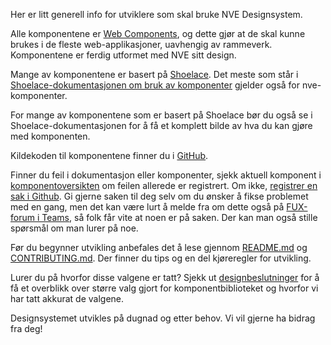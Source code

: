 <PageHeader title="For utviklere" imagePath="developer"  pageLevel=2></PageHeader>

Her er litt generell info for utviklere som skal bruke NVE Designsystem.

Alle komponentene er [Web Components](https://developer.mozilla.org/en-US/docs/Web/API/Web_components), og dette gjør at de skal kunne brukes i de fleste web-applikasjoner, uavhengig av rammeverk.
Komponentene er ferdig utformet med NVE sitt design.

Mange av komponentene er basert på [Shoelace](https://shoelace.style/). Det meste som står i [Shoelace-dokumentasjonen om bruk av komponenter](https://shoelace.style/getting-started/usage) gjelder også for nve-komponenter.

<nve-message-card label="NB" variant="warning" size="compact">
For mange av komponentene som er basert på Shoelace bør du også se i Shoelace-dokumentasjonen for å få et komplett bilde av hva du kan gjøre med komponenten.</nve-message-card>

Kildekoden til komponentene finner du i [GitHub](https://github.com/NVE/Designsystem).

Finner du feil i dokumentasjon eller komponenter, sjekk aktuell komponent i [komponentoversikten](https://designsystem.nve.no/components/Komponentoversikt.html) om feilen allerede er registrert. Om ikke, [registrer en sak i Github](https://github.com/NVE/Designsystem/issues). Gi gjerne saken til deg selv om du ønsker å fikse problemet med en gang, men det kan være lurt å melde fra om dette også på [FUX-forum i Teams](https://teams.microsoft.com/l/channel/19%3A3vNPKWAB1NfvK_GxsEsNWj04elWJ8WrylwsoZF9KaOY1%40thread.tacv2/FUX%20Forum?groupId=ec755ca5-8bfc-4a59-b502-d9721ef8eda4&tenantId=bc8d840d-60c9-410b-b4fb-11b86806780c&ngc=true&allowXTenantAccess=true), så folk får vite at noen er på saken. Der kan man også stille spørsmål om man lurer på noe.

Før du begynner utvikling anbefales det å lese gjennom [README.md](https://github.com/NVE/Designsystem/blob/main/README.md) og [CONTRIBUTING.md](https://github.com/NVE/Designsystem/blob/main/CONTRIBUTING.md). Der finner du tips og en del kjøreregler for utvikling.

Lurer du på hvorfor disse valgene er tatt? Sjekk ut [designbeslutninger](https://github.com/NVE/Designsystem/blob/main/design-beslutninger.md) for å få et overblikk over større valg gjort for komponentbiblioteket og hvorfor vi har tatt akkurat de valgene.

Designsystemet utvikles på dugnad og etter behov. Vi vil gjerne ha bidrag fra deg!
